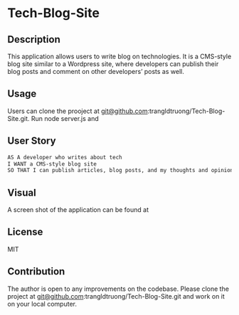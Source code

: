# Tech-Blog-Site

## Description
This application allows users to write blog on technologies. It is a CMS-style blog site similar to a Wordpress site, where developers can publish their blog posts and comment on other developers’ posts as well.

## Usage
Users can clone the prooject at git@github.com:trangldtruong/Tech-Blog-Site.git. Run node server.js and 

## User Story
```md
AS A developer who writes about tech
I WANT a CMS-style blog site
SO THAT I can publish articles, blog posts, and my thoughts and opinions
```
## Visual
A screen shot of the application can be found at 

## License
MIT

## Contribution
The author is open to any improvements on the codebase. Please clone the project at git@github.com:trangldtruong/Tech-Blog-Site.git and work on it on your local computer. 